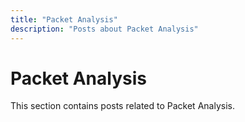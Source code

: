 ```yaml
---
title: "Packet Analysis"
description: "Posts about Packet Analysis"
---
```


# Packet Analysis

This section contains posts related to Packet Analysis.
